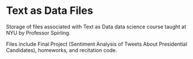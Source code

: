 Text as Data Files
==================

Storage of files associated with Text as Data data science course taught at NYU by Professor Spirling. 

Files include Final Project (Sentiment Analysis of Tweets About Presidential Candidates), homeworks, and recitation code. 

